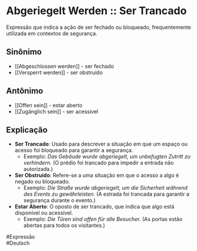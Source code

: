 # Abgeriegelt Werden :: Ser Trancado
Expressão que indica a ação de ser fechado ou bloqueado, frequentemente utilizada em contextos de segurança.

## Sinônimo
- [[Abgeschlossen werden]] - ser fechado  
- [[Versperrt werden]] - ser obstruído  

## Antônimo
- [[Offen sein]] - estar aberto  
- [[Zugänglich sein]] - ser acessível  

## Explicação
- **Ser Trancado**: Usado para descrever a situação em que um espaço ou acesso foi bloqueado para garantir a segurança.
  - Exemplo: *Das Gebäude wurde abgeriegelt, um unbefugten Zutritt zu verhindern.* (O prédio foi trancado para impedir a entrada não autorizada.)
- **Ser Obstruído**: Refere-se a uma situação em que o acesso a algo é negado ou bloqueado.
  - Exemplo: *Die Straße wurde abgeriegelt, um die Sicherheit während des Events zu gewährleisten.* (A estrada foi trancada para garantir a segurança durante o evento.)
- **Estar Aberto**: O oposto de ser trancado, que indica que algo está disponível ou acessível.
  - Exemplo: *Die Türen sind offen für alle Besucher.* (As portas estão abertas para todos os visitantes.)

#Expressão  
#Deutsch
